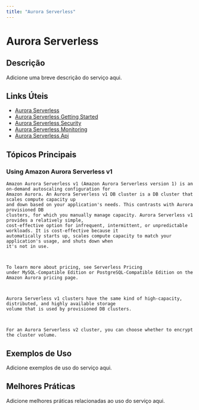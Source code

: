 ```yaml
---
title: "Aurora Serverless"
---
```


# Aurora Serverless

## Descrição

Adicione uma breve descrição do serviço aqui.

## Links Úteis

- [Aurora Serverless](https://docs.aws.amazon.com/AmazonRDS/latest/AuroraUserGuide/aurora-serverless.html)
- [Aurora Serverless Getting Started](https://docs.aws.amazon.com/AmazonRDS/latest/AuroraUserGuide/aurora-serverless-getting-started.html)
- [Aurora Serverless Security](https://docs.aws.amazon.com/AmazonRDS/latest/AuroraUserGuide/aurora-serverless-security.html)
- [Aurora Serverless Monitoring](https://docs.aws.amazon.com/AmazonRDS/latest/AuroraUserGuide/aurora-serverless-monitoring.html)
- [Aurora Serverless Api](https://docs.aws.amazon.com/AmazonRDS/latest/AuroraUserGuide/aurora-serverless-api.html)

## Tópicos Principais

### Using Amazon Aurora Serverless v1


    Amazon Aurora Serverless v1 (Amazon Aurora Serverless version 1) is an on-demand autoscaling configuration for
    Amazon Aurora. An Aurora Serverless v1 DB cluster is a DB cluster that scales compute capacity up
    and down based on your application's needs. This contrasts with Aurora provisioned DB
    clusters, for which you manually manage capacity. Aurora Serverless v1 provides a relatively simple,
    cost-effective option for infrequent, intermittent, or unpredictable workloads. It is cost-effective because it
    automatically starts up, scales compute capacity to match your application's usage, and shuts down when
    it's not in use.
  


    To learn more about pricing, see Serverless Pricing
    under MySQL-Compatible Edition or PostgreSQL-Compatible Edition on the
    Amazon Aurora pricing page.
  


    Aurora Serverless v1 clusters have the same kind of high-capacity, distributed, and highly available storage
    volume that is used by provisioned DB clusters.
  


    For an Aurora Serverless v2 cluster, you can choose whether to encrypt the cluster volume.
  

## Exemplos de Uso

Adicione exemplos de uso do serviço aqui.

## Melhores Práticas

Adicione melhores práticas relacionadas ao uso do serviço aqui.
